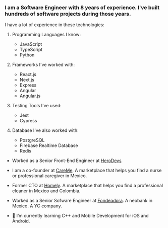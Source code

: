 ### I am a Software Engineer with 8 years of experience. I've built hundreds of software projects during those years.

I have a lot of experience in these technologies:

1. Programming Languages I know: 
   * JavaScript 
   * TypeScript
   * Python

2. Frameworks I've worked with:
   * React.js
   * Next.js
   * Express
   * Angular
   * Angular.js

3. Testing Tools I've used: 
   * Jest
   * Cypress
 
4. Database I've also worked with: 
   * PostgreSQL
   * Firebase Realtime Database
   * Redis 

- Worked as a Senior Front-End Engineer at [HeroDevs](https://www.herodevs.com/)
- I am a co-founder at [CareMe](https://careme.mx/). A marketplace that helps you find a nurse or professional caregiver in Mexico. 
- Former CTO at [Homely](https://homely.mx/). A marketplace that helps you find a professional cleaner in Mexico and Colombia.
- Worked as a Senior Sofware Engineer at [Fondeadora](https://fondeadora.com/). A neobank in Mexico. A YC company. 

- 🌱 I’m currently learning C++ and Mobile Development for iOS and Android. 

<!--
**MisaelCalvillo/MisaelCalvillo** is a ✨ _unique_ ✨ repository because its `README.md` (this file) appears on your GitHub profile.

Here are some ideas to get you started:

- 🔭 I’m currently working on ...
- 🌱 I’m currently learning ...
- 👯 I’m looking to collaborate on ...
- 🤔 I’m looking for help with ...
- 💬 Ask me about ...
- 📫 How to reach me: ...
- 😄 Pronouns: ...
- ⚡ Fun fact: ...
-->
